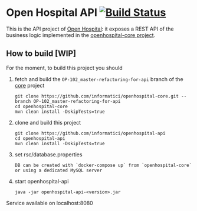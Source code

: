 # Open Hospital API [![Build Status](https://travis-ci.org/informatici/openhospital-api.svg?branch=master)](https://travis-ci.org/informatici/openhospital-api)

This is the API project of [Open Hospital][openhospital]: it exposes a REST API of the business logic implemented in the [openhospital-core project][core].  

## How to build [WIP]

For the moment, to build this project you should 

 1. fetch and build the `OP-102_master-refactoring-for-api` branch of the [core] project
    
        git clone https://github.com/informatici/openhospital-core.git --branch OP-102_master-refactoring-for-api
        cd openhospital-core
        mvn clean install -DskipTests=true
        
 2. clone and build this project
 
        git clone https://github.com/informatici/openhospital-api
        cd openhospital-api
        mvn clean install -DskipTests=true

 3. set rsc/database.properties
 
        DB can be created with `docker-compose up` from `openhospital-core` or using a dedicated MySQL server

 4. start openhospital-api
 
        java -jar openhospital-api-<version>.jar

Service available on localhost:8080

[openhospital]: https://www.open-hospital.org/
[core]: https://github.com/informatici/openhospital/openhospital-core

